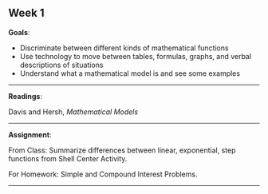 Week 1
---

**Goals**:

* Discriminate between different kinds of mathematical functions
* Use technology to move between tables, formulas, graphs, and verbal descriptions of situations
* Understand what a mathematical model is and see some examples

---

**Readings**:

Davis and Hersh, *Mathematical Models* 

---

**Assignment**:

From Class: Summarize differences between linear, exponential, step functions from Shell Center Activity.

For Homework: Simple and Compound Interest Problems.

---
